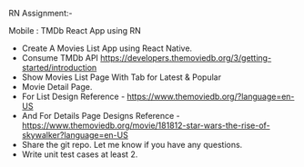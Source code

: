 RN Assignment:- 

Mobile : TMDb React App using RN
- Create A Movies List App using React Native.
- Consume TMDb API https://developers.themoviedb.org/3/getting-started/introduction
- Show Movies List Page With Tab for Latest & Popular 
- Movie Detail Page.
- For List Design Reference - https://www.themoviedb.org/?language=en-US
- And For Details Page Designs Reference - https://www.themoviedb.org/movie/181812-star-wars-the-rise-of-skywalker?language=en-US
- Share the git repo. Let me know if you have any questions.
- Write unit test cases at least 2.